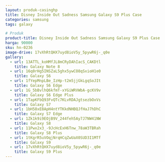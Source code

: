 ```yaml
---
layout: produk-casinghp
title: Disney Inside Out Sadness Samsung Galaxy S9 Plus Case
categories: samsung
tags: galaxy

# Produk
product-title: Disney Inside Out Sadness Samsung Galaxy S9 Plus Case
harga: 90000
sku: hn-0236
image-drive: 17vXhRtQHX7uyd8ioV5y_5pywR6j-_q0e
gallery:
  - url: 13ATTL_koHMfJL8mCRyDAhIacS_CAKDtl
    title: Galaxy Note 8
  - url: 16q0rHg5INSZaL5ghx5ywCO8qSxioH1e0
    title: Galaxy S6
  - url: 1fYepMnpLBe_IzHp-t2m5jjGkLgqSoJIt
    title: Galaxy S6 Edge
  - url: 1G_5bBvlhQ6kfmT-xYGiWRVWbA-gcKV9v
    title: Galaxy S6 Edge Plus
  - url: 1TapKFbQ93FvQTc7KLvRDAJgtsezbOxVs
    title: Galaxy S7
  - url: 1bH58xE8ApH4ntYTKkdNHBQJfHaJ7hDhC
    title: Galaxy S7 Edge
  - url: 1Zk1k9i9EOjB9V_244feh5Ay7J7NW41NW
    title: Galaxy S8
  - url: 11Pwx2x3_-9JcHcExH6Tnw_78aW3TBRah
    title: Galaxy S8 Plus
  - url: 1tKgrR5uVOqjNrqHCqZwUaX0SUD3I1MTf
    title: Galaxy S9
  - url: 17vXhRtQHX7uyd8ioV5y_5pywR6j-_q0e
    title: Galaxy S9 Plus
---
```

